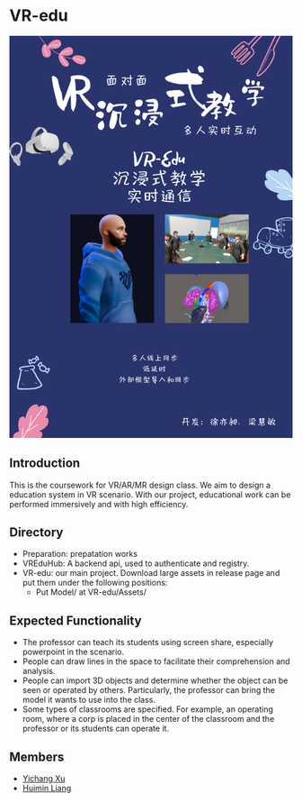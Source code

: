 # VR-edu
![](img/poster.png)
## Introduction
This is the coursework for VR/AR/MR design class. We aim to design a education system in VR scenario. With our project, educational work can be performed immersively and with high efficiency.
## Directory
* Preparation: prepatation works
* VREduHub: A backend api, used to authenticate and registry.
* VR-edu: our main project. Download large assets in release page and put them under the following positions:
    * Put Model/ at VR-edu/Assets/
## Expected Functionality
* The professor can teach its students using screen share, especially powerpoint in the scenario.
* People can draw lines in the space to facilitate their comprehension and analysis.
* People can import 3D objects and determine whether the object can be seen or operated by others. Particularly, the professor can bring the model it wants to use into the class.
* Some types of classrooms are specified. For example, an operating room, where a corp is placed in the center of the classroom and the professor or its students can operate it.
## Members
* [Yichang Xu](https://github.com/Kobe972)
* [Huimin Liang](https://github.com/anlaigg)